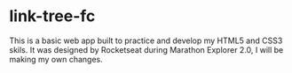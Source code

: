 # link-tree-fc
This is a basic web app  built to practice and develop my HTML5 and CSS3 skils. It was designed by Rocketseat during Marathon Explorer 2.0, I will be making my own changes.
